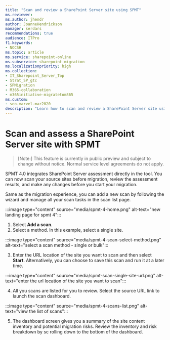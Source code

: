 ```yaml
---
title: "Scan and review a SharePoint Server site using SPMT"
ms.reviewer: 
ms.author: jhendr
author: JoanneHendrickson
manager: serdars
recommendations: true
audience: ITPro
f1.keywords:
- NOCSH
ms.topic: article
ms.service: sharepoint-online
ms.subservice: sharepoint-migration
ms.localizationpriority: high
ms.collection: 
- IT_Sharepoint_Server_Top
- Strat_SP_gtc
- SPMigration
- M365-collaboration
- m365initiative-migratetom365
ms.custom:
- seo-marvel-mar2020
description: "Learn how to scan and review a SharePoint Server site using the SharePoint Migration Tool."
--- 
```

# Scan and assess a SharePoint Server site with SPMT

>[Note:]
>This feature is currently in public preview and subject to change without notice. Normal service level agreements do not apply.


SPMT 4.0 integrates SharePoint Server assessment directly in the tool.  You can now scan your source sites before migration, review the assessment results, and make any changes before you start your migration.

Same as the migration experience, you can add a new scan by following the wizard and manage all your scan tasks in the scan list page.

:::image type="content" source="media/spmt-4-home.png" alt-text="new landing page for spmt 4":::

1. Select **Add a scan**.
2. Select a method.  In this example, select a single site.

:::image type="content" source="media/spmt-4-scan-select-method.png" alt-text="select a scan method - single or bulk":::

3. Enter the URL location of the site you want to scan and then select **Start**.  Alternatively, you can choose to save this scan and run it at a later time.

:::image type="content" source="media/spmt-scan-single-site-url.png" alt-text="enter the url location of the site you want to scan":::

4. All you scans are listed for you to review.  Select the source URL link to launch the scan dashboard.

:::image type="content" source="media/spmt-4-scans-list.png" alt-text="view the list of scans":::

5. The dashboard screen gives you a summary of the site content inventory and potential migration risks.  Review the inventory and risk breakdown by sc rolling down to the bottom of the dashboard.
